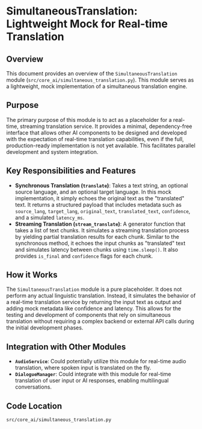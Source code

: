 # SimultaneousTranslation: Lightweight Mock for Real-time Translation

## Overview

This document provides an overview of the `SimultaneousTranslation` module (`src/core_ai/simultaneous_translation.py`). This module serves as a lightweight, mock implementation of a simultaneous translation engine.

## Purpose

The primary purpose of this module is to act as a placeholder for a real-time, streaming translation service. It provides a minimal, dependency-free interface that allows other AI components to be designed and developed with the expectation of real-time translation capabilities, even if the full, production-ready implementation is not yet available. This facilitates parallel development and system integration.

## Key Responsibilities and Features

*   **Synchronous Translation (`translate`)**: Takes a text string, an optional source language, and an optional target language. In this mock implementation, it simply echoes the original text as the "translated" text. It returns a structured payload that includes metadata such as `source_lang`, `target_lang`, `original_text`, `translated_text`, `confidence`, and a simulated `latency_ms`.
*   **Streaming Translation (`stream_translate`)**: A generator function that takes a list of text chunks. It simulates a streaming translation process by yielding partial translation results for each chunk. Similar to the synchronous method, it echoes the input chunks as "translated" text and simulates latency between chunks using `time.sleep()`. It also provides `is_final` and `confidence` flags for each chunk.

## How it Works

The `SimultaneousTranslation` module is a pure placeholder. It does not perform any actual linguistic translation. Instead, it simulates the behavior of a real-time translation service by returning the input text as output and adding mock metadata like confidence and latency. This allows for the testing and development of components that rely on simultaneous translation without requiring a complex backend or external API calls during the initial development phases.

## Integration with Other Modules

*   **`AudioService`**: Could potentially utilize this module for real-time audio translation, where spoken input is translated on the fly.
*   **`DialogueManager`**: Could integrate with this module for real-time translation of user input or AI responses, enabling multilingual conversations.

## Code Location

`src/core_ai/simultaneous_translation.py`